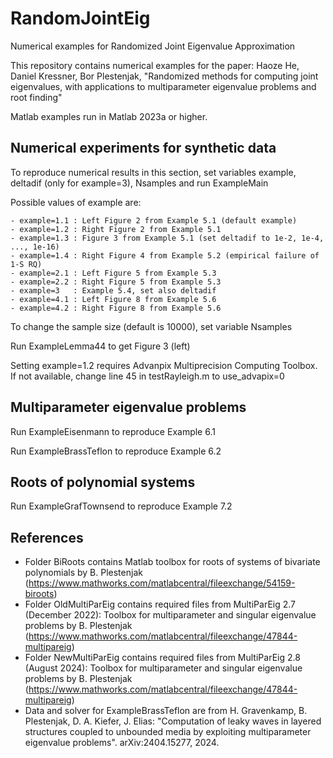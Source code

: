 # RandomJointEig
Numerical examples for Randomized Joint Eigenvalue Approximation

This repository contains numerical examples for the paper:  Haoze He, Daniel Kressner, 
  Bor Plestenjak, "Randomized methods for computing joint eigenvalues, 
  with applications to multiparameter eigenvalue problems and root finding"
  
Matlab examples run in Matlab 2023a or higher. 

## Numerical experiments for synthetic data

To reproduce numerical results in this section, set variables example, deltadif (only for example=3), Nsamples and run ExampleMain

Possible values of example are:

    - example=1.1 : Left Figure 2 from Example 5.1 (default example)
    - example=1.2 : Right Figure 2 from Example 5.1 
    - example=1.3 : Figure 3 from Example 5.1 (set deltadif to 1e-2, 1e-4, ..., 1e-16)
    - example=1.4 : Right Figure 4 from Example 5.2 (empirical failure of 1-S RQ)
    - example=2.1 : Left Figure 5 from Example 5.3
    - example=2.2 : Right Figure 5 from Example 5.3
    - example=3   : Example 5.4, set also deltadif
    - example=4.1 : Left Figure 8 from Example 5.6
    - example=4.2 : Right Figure 8 from Example 5.6
 
To change the sample size (default is 10000), set variable Nsamples

Run ExampleLemma44 to get Figure 3 (left)

Setting example=1.2 requires Advanpix Multiprecision Computing Toolbox. If not available, change line 45 in testRayleigh.m to use_advapix=0  

## Multiparameter eigenvalue problems

Run ExampleEisenmann to reproduce Example 6.1

Run ExampleBrassTeflon to reproduce Example 6.2

## Roots of polynomial systems

Run ExampleGrafTownsend to reproduce Example 7.2

## References

  - Folder BiRoots contains Matlab toolbox for roots of systems of bivariate polynomials by B. Plestenjak (https://www.mathworks.com/matlabcentral/fileexchange/54159-biroots)
  - Folder OldMultiParEig contains required files from MultiParEig 2.7 (December 2022): Toolbox for multiparameter and singular eigenvalue problems by B. Plestenjak (https://www.mathworks.com/matlabcentral/fileexchange/47844-multipareig)
  - Folder NewMultiParEig contains required files from MultiParEig 2.8 (August 2024): Toolbox for multiparameter and singular eigenvalue problems by B. Plestenjak (https://www.mathworks.com/matlabcentral/fileexchange/47844-multipareig)
  - Data and solver for ExampleBrassTeflon are from H. Gravenkamp, B. Plestenjak, D. A. Kiefer, J. Elias: "Computation of leaky waves in layered structures coupled to unbounded media by exploiting multiparameter eigenvalue problems". arXiv:2404.15277, 2024.


